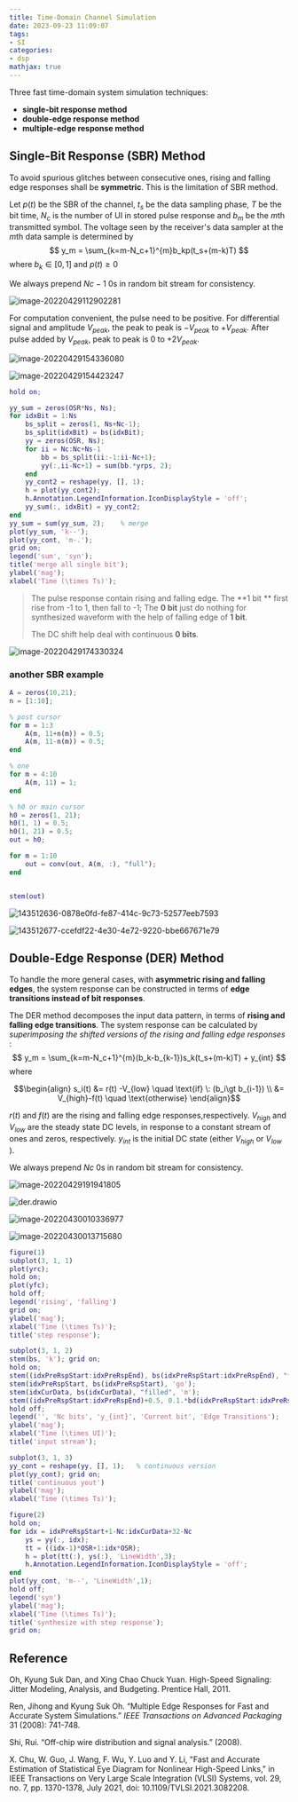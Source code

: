 ```yaml
---
title: Time-Domain Channel Simulation
date: 2023-09-23 11:09:07
tags:
- SI
categories:
- dsp
mathjax: true
---
```


Three fast time-domain system simulation techniques: 

- **single-bit response method**
- **double-edge response method**
- **multiple-edge response method**



## Single-Bit Response (SBR) Method

To avoid spurious glitches between consecutive ones, rising and falling edge responses shall be **symmetric**. This is the limitation of SBR method.

 Let $p(t)$ be the SBR of the channel, $t_s$ be the data sampling phase, $T$ be the bit time, $N_c$ is the number of UI in stored pulse response and $b_m$ be the $m$th transmitted symbol. The voltage seen by the receiver's data sampler at the $m$th data sample is determined by
$$
y_m = \sum_{k=m-N_c+1}^{m}b_kp(t_s+(m-k)T)
$$
where $b_k \in [0, 1]$ and $p(t) \ge 0$

We always prepend $Nc-1$ 0s in random bit stream for consistency.

![image-20220429112902281](sbr-der/image-20220429112902281.png)

For computation convenient, the pulse need to be positive. For differential signal and amplitude $V_{peak}$,  the peak to peak is $-V_{peak}$ to $+V_{peak}$. After pulse added by $V_{peak}$, peak to peak is $0$ to $+2V_{peak}$. 

![image-20220429154336080](sbr-der/image-20220429154336080.png)

![image-20220429154423247](sbr-der/image-20220429154423247.png)

```matlab
hold on;

yy_sum = zeros(OSR*Ns, Ns);
for idxBit = 1:Ns
    bs_split = zeros(1, Ns+Nc-1);
    bs_split(idxBit) = bs(idxBit);
    yy = zeros(OSR, Ns);
    for ii = Nc:Nc+Ns-1
        bb = bs_split(ii:-1:ii-Nc+1);
        yy(:,ii-Nc+1) = sum(bb.*yrps, 2);
    end
    yy_cont2 = reshape(yy, [], 1);
    h = plot(yy_cont2);
    h.Annotation.LegendInformation.IconDisplayStyle = 'off';
    yy_sum(:, idxBit) = yy_cont2;
end
yy_sum = sum(yy_sum, 2);    % merge
plot(yy_sum, 'k--');
plot(yy_cont, 'm-.');
grid on;
legend('sum', 'syn');
title('merge all single bit');
ylabel('mag');
xlabel('Time (\times Ts)');
```

> The pulse response contain rising and falling edge. The **1 bit ** first rise from -1 to 1,  then fall to -1; The **0 bit** just do nothing for synthesized waveform with the help of falling edge of **1 bit**. 
>
> The DC shift help deal with continuous **0 bits**.



![image-20220429174330324](sbr-der/image-20220429174330324.png)



### another SBR example

```matlab
A = zeros(10,21);
n = [1:10];

% post cursor
for m = 1:3
    A(m, 11+n(m)) = 0.5;
    A(m, 11-n(m)) = 0.5;
end

% one
for m = 4:10
    A(m, 11) = 1;
end

% h0 or main cursor
h0 = zeros(1, 21);
h0(1, 1) = 0.5;
h0(1, 21) = 0.5;
out = h0;

for m = 1:10
    out = conv(out, A(m, :), "full");
end


stem(out)
```

![143512636-0878e0fd-fe87-414c-9c73-52577eeb7593](sbr-der/143512636-0878e0fd-fe87-414c-9c73-52577eeb7593.jpg)

![143512677-ccefdf22-4e30-4e72-9220-bbe667671e79](sbr-der/143512677-ccefdf22-4e30-4e72-9220-bbe667671e79.png)



## Double-Edge Response (DER) Method

To handle the more general cases, with **asymmetric rising and falling edges**, the system response can be constructed in terms of **edge transitions instead of bit responses**. 

The DER method decomposes the input data pattern, in terms of **rising and falling edge transitions**. The system response can be calculated by *superimposing the shifted versions of the rising and falling edge responses* :
$$
y_m = \sum_{k=m-N_c+1}^{m}(b_k-b_{k-1})s_k(t_s+(m-k)T) + y_{int}
$$
where

$$\begin{align}
s_i(t) &= r(t) -V_{low} \quad \text{if} \: (b_i\gt b_{i-1}) \\
&= V_{high}-f(t) \quad \text{otherwise}
\end{align}$$

$r(t)$ and $f(t)$ are the rising and falling edge responses,respectively.  $V_{high}$ and $V_{low}$ are the steady state DC levels, in response to a constant stream of ones and zeros, respectively. $y_{int}$ is the initial DC state (either $V_{high}$ or $V_{low}$ ).

We always prepend $Nc$ 0s in random bit stream for consistency.

![image-20220429191941805](sbr-der/image-20220429191941805.png)

![der.drawio](sbr-der/der.drawio.svg)

![image-20220430010336977](sbr-der/image-20220430010336977.png)

![image-20220430013715680](sbr-der/image-20220430013715680.png)

```matlab
figure(1)
subplot(3, 1, 1)
plot(yrc); 
hold on;
plot(yfc); 
hold off;
legend('rising', 'falling')
grid on;
ylabel('mag');
xlabel('Time (\times Ts)');
title('step response');

subplot(3, 1, 2)
stem(bs, 'k'); grid on;
hold on;
stem((idxPreRspStart:idxPreRspEnd), bs(idxPreRspStart:idxPreRspEnd), "filled", 'r');
stem(idxPreRspStart, bs(idxPreRspStart), 'go');
stem(idxCurData, bs(idxCurData), "filled", 'm');
stem((idxPreRspStart:idxPreRspEnd)+0.5, 0.1.*bd(idxPreRspStart:idxPreRspEnd), 'bd-.');
hold off;
legend('', 'Nc bits', 'y_{int}', 'Current bit', 'Edge Transitions');
ylabel('mag');
xlabel('Time (\times UI)');
title('input stream');

subplot(3, 1, 3)
yy_cont = reshape(yy, [], 1);   % continuous version
plot(yy_cont); grid on;
title('continuous yout')
ylabel('mag');
xlabel('Time (\times Ts)');

figure(2)
hold on;
for idx = idxPreRspStart+1-Nc:idxCurData+32-Nc
    ys = yy(:, idx);
    tt = ((idx-1)*OSR+1:idx*OSR);
    h = plot(tt(:), ys(:), 'LineWidth',3);
    h.Annotation.LegendInformation.IconDisplayStyle = 'off';
end
plot(yy_cont, 'm--', 'LineWidth',1); 
hold off;
legend('syn')
ylabel('mag');
xlabel('Time (\times Ts)');
title('synthesize with step response');
grid on;
```



## Reference

Oh, Kyung Suk Dan, and Xing Chao Chuck Yuan. High-Speed Signaling: Jitter Modeling, Analysis, and Budgeting. Prentice Hall, 2011.

Ren, Jihong and Kyung Suk Oh. “Multiple Edge Responses for Fast and Accurate System Simulations.” *IEEE Transactions on Advanced Packaging* 31 (2008): 741-748.

Shi, Rui. “Off-chip wire distribution and signal analysis.” (2008).

X. Chu, W. Guo, J. Wang, F. Wu, Y. Luo and Y. Li, "Fast and Accurate Estimation of Statistical Eye Diagram for Nonlinear High-Speed Links," in IEEE Transactions on Very Large Scale Integration (VLSI) Systems, vol. 29, no. 7, pp. 1370-1378, July 2021, doi: 10.1109/TVLSI.2021.3082208.
